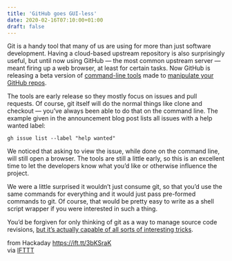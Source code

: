 ```yaml
---
title: 'GitHub goes GUI-less'
date: 2020-02-16T07:10:00+01:00
draft: false
---
```


Git is a handy tool that many of us are using for more than just software development. Having a cloud-based upstream repository is also surprisingly useful, but until now using GitHub — the most common upstream server — meant firing up a web browser, at least for certain tasks. Now GitHub is releasing a beta version of [command-line tools](https://github.blog/2020-02-12-supercharge-your-command-line-experience-github-cli-is-now-in-beta/) made to [manipulate your GitHub repos](https://cli.github.com/).

The tools are early release so they mostly focus on issues and pull requests. Of course, git itself will do the normal things like clone and checkout — you’ve always been able to do that on the command line. The example given in the announcement blog post lists all issues with a help wanted label:

```
gh issue list --label "help wanted"
```

We noticed that asking to view the issue, while done on the command line, will still open a browser. The tools are still a little early, so this is an excellent time to let the developers know what you’d like or otherwise influence the project.

We were a little surprised it wouldn’t just consume git, so that you’d use the same commands for everything and it would just pass pre-formed commands to git. Of course, that would be pretty easy to write as a shell script wrapper if you were interested in such a thing.

You’d be forgiven for only thinking of git as a way to manage source code revisions, [but it’s actually capable of all sorts of interesting tricks](https://hackaday.com/2017/05/23/stupid-git-tricks/).

  
  
from Hackaday https://ift.tt/3bKSraK  
via [IFTTT](https://ifttt.com/?ref=da&site=blogger)